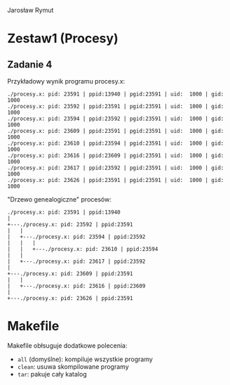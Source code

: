 Jarosław Rymut

# Zestaw1 (Procesy)

## Zadanie 4

Przykładowy wynik programu procesy.x:

	./procesy.x: pid: 23591 | ppid:13940 | pgid:23591 | uid:  1000 | gid:  1000
	./procesy.x: pid: 23592 | ppid:23591 | pgid:23591 | uid:  1000 | gid:  1000
	./procesy.x: pid: 23594 | ppid:23592 | pgid:23591 | uid:  1000 | gid:  1000
	./procesy.x: pid: 23609 | ppid:23591 | pgid:23591 | uid:  1000 | gid:  1000
	./procesy.x: pid: 23610 | ppid:23594 | pgid:23591 | uid:  1000 | gid:  1000
	./procesy.x: pid: 23616 | ppid:23609 | pgid:23591 | uid:  1000 | gid:  1000
	./procesy.x: pid: 23617 | ppid:23592 | pgid:23591 | uid:  1000 | gid:  1000
	./procesy.x: pid: 23626 | ppid:23591 | pgid:23591 | uid:  1000 | gid:  1000

"Drzewo genealogiczne" procesów:

	./procesy.x: pid: 23591 | ppid:13940
	|
	+---./procesy.x: pid: 23592 | ppid:23591
	|   |
	|	+---./procesy.x: pid: 23594 | ppid:23592
	|   |   |
	|	|   +---./procesy.x: pid: 23610 | ppid:23594
	|   |
	|	+---./procesy.x: pid: 23617 | ppid:23592
	|
	+---./procesy.x: pid: 23609 | ppid:23591
	|   |
	|	+---./procesy.x: pid: 23616 | ppid:23609
	|
	+---./procesy.x: pid: 23626 | ppid:23591

# Makefile

Makefile obłsuguje dodatkowe polecenia:

- `all` (domyślne): kompiluje wszystkie programy
- `clean`: usuwa skompilowane programy
- `tar`: pakuje cały katalog
